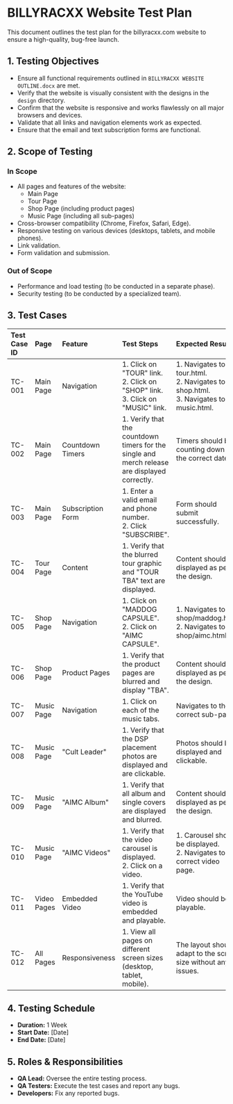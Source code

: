 # BILLYRACXX Website Test Plan

This document outlines the test plan for the billyracxx.com website to ensure a high-quality, bug-free launch.

## 1. Testing Objectives

*   Ensure all functional requirements outlined in `BILLYRACXX WEBSITE OUTLINE.docx` are met.
*   Verify that the website is visually consistent with the designs in the `design` directory.
*   Confirm that the website is responsive and works flawlessly on all major browsers and devices.
*   Validate that all links and navigation elements work as expected.
*   Ensure that the email and text subscription forms are functional.

## 2. Scope of Testing

### In Scope

*   All pages and features of the website:
    *   Main Page
    *   Tour Page
    *   Shop Page (including product pages)
    *   Music Page (including all sub-pages)
*   Cross-browser compatibility (Chrome, Firefox, Safari, Edge).
*   Responsive testing on various devices (desktops, tablets, and mobile phones).
*   Link validation.
*   Form validation and submission.

### Out of Scope

*   Performance and load testing (to be conducted in a separate phase).
*   Security testing (to be conducted by a specialized team).

## 3. Test Cases

| Test Case ID | Page | Feature | Test Steps | Expected Result | Actual Result | Status |
| :--- | :--- | :--- | :--- | :--- | :--- | :--- |
| TC-001 | Main Page | Navigation | 1. Click on "TOUR" link. <br> 2. Click on "SHOP" link. <br> 3. Click on "MUSIC" link. | 1. Navigates to tour.html. <br> 2. Navigates to shop.html. <br> 3. Navigates to music.html. | | |
| TC-002 | Main Page | Countdown Timers | 1. Verify that the countdown timers for the single and merch release are displayed correctly. | Timers should be counting down to the correct dates. | | |
| TC-003 | Main Page | Subscription Form | 1. Enter a valid email and phone number. <br> 2. Click "SUBSCRIBE". | Form should submit successfully. | | |
| TC-004 | Tour Page | Content | 1. Verify that the blurred tour graphic and "TOUR TBA" text are displayed. | Content should be displayed as per the design. | | |
| TC-005 | Shop Page | Navigation | 1. Click on "MADDOG CAPSULE". <br> 2. Click on "AIMC CAPSULE". | 1. Navigates to shop/maddog.html. <br> 2. Navigates to shop/aimc.html. | | |
| TC-006 | Shop Page | Product Pages | 1. Verify that the product pages are blurred and display "TBA". | Content should be displayed as per the design. | | |
| TC-007 | Music Page | Navigation | 1. Click on each of the music tabs. | Navigates to the correct sub-page. | | |
| TC-008 | Music Page | "Cult Leader" | 1. Verify that the DSP placement photos are displayed and are clickable. | Photos should be displayed and clickable. | | |
| TC-009 | Music Page | "AIMC Album" | 1. Verify that all album and single covers are displayed and blurred. | Content should be displayed as per the design. | | |
| TC-010 | Music Page | "AIMC Videos" | 1. Verify that the video carousel is displayed. <br> 2. Click on a video. | 1. Carousel should be displayed. <br> 2. Navigates to the correct video page. | | |
| TC-011 | Video Pages | Embedded Video | 1. Verify that the YouTube video is embedded and playable. | Video should be playable. | | |
| TC-012 | All Pages | Responsiveness | 1. View all pages on different screen sizes (desktop, tablet, mobile). | The layout should adapt to the screen size without any issues. | | |

## 4. Testing Schedule

*   **Duration:** 1 Week
*   **Start Date:** [Date]
*   **End Date:** [Date]

## 5. Roles & Responsibilities

*   **QA Lead:** Oversee the entire testing process.
*   **QA Testers:** Execute the test cases and report any bugs.
*   **Developers:** Fix any reported bugs.